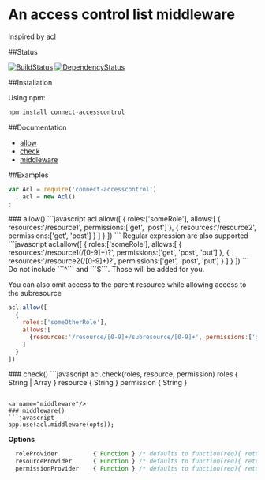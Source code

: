 An access control list middleware
===================

Inspired by [acl](https://github.com/OptimalBits/node_acl "node_acl")

##Status

[![BuildStatus](https://secure.travis-ci.org/futurechan/Connect-AccessControl.png?branch=master)](https://travis-ci.org/futurechan/Connect-AccessControl) [![DependencyStatus](https://david-dm.org/futurechan/Connect-AccessControl.png?branch=master)](https://david-dm.org/futurechan/Connect-AccessControl.png?branch=master)


##Installation

Using npm:

```javascript
npm install connect-accesscontrol
```

##Documentation

* [allow](#allow)
* [check](#check)
* [middleware](#middleware)

##Examples

```javascript
var Acl = require('connect-accesscontrol')
  , acl = new Acl()
;
```

<a name="allow"/>
### allow()
```javascript
acl.allow([
  {
    roles:['someRole'], 
    allows:[
      { resources:'/resource1', permissions:['get', 'post'] },
      { resources:'/resource2', permissions:['get', 'post'] }
    ]
  }
])
```
Regular expression are also supported
```javascript
acl.allow([
  {
    roles:['someRole'], 
    allows:[
      { resources:'/resource1(/[0-9]+)?', permissions:['get', 'post', 'put'] },
      { resources:'/resource2(/[0-9]+)?', permissions:['get', 'post', 'put'] }
    ]
  }
])
```
Do not include ```^``` and ```$```. Those will be added for you.

You can also omit access to the parent resource while allowing access to the subresource
```javascript
acl.allow([
  {
    roles:['someOtherRole'], 
    allows:[
      {resources:'/resource/[0-9]+/subresource/[0-9]+', permissions:['get', 'post', 'put']}
    ]
  }
])
```

<a name="check"/>
### check()
```javascript
acl.check(roles, resource, permission)
  roles      { String | Array }
  resource   { String }
  permission { String }

```

<a name="middleware"/>
### middleware()
```javascript
app.use(acl.middleware(opts));

```
__Options__
```javascript
  roleProvider          { Function } /* defaults to function(req){ return req.user.roles;}             */
  resourceProvider      { Function } /* defaults to function(req){ return req.url;}                    */
  permissionProvider    { Function } /* defaults to function(req){ return req.method.toLowerCase();}   */
```
